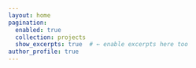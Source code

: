 ```yaml
---
layout: home
pagination:
  enabled: true
  collection: projects
  show_excerpts: true  # ← enable excerpts here too
author_profile: true
---
```

